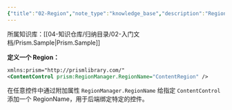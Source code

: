 ```yaml
---
{"title":"02-Region","note_type":"knowledge_base","description":"Region 的声明与使用","tags":["样例代码","Prism","WPF"],"create_time":"2024-07-24","update_time":"2025-02-19","dg-home":false,"dg-publish":true,"aliase":null,"root":"Prism.Sample","permalink":"/04-知识仓库/知识单元/02-入门文档/Prism.Sample/02-Region/","dgPassFrontmatter":true,"noteIcon":"","created":"2024-07-24","updated":"2025-02-19"}
---
```



所属知识库：[[04-知识仓库/归纳目录/02-入门文档/Prism.Sample\|Prism.Sample]]

**定义一个 Region：**

```xml
xmlns:prism="http://prismlibrary.com/"
<ContentControl prism:RegionManager.RegionName="ContentRegion" />
```

在任意控件中通过附加属性 `RegionManager.RegionName` 给指定 `ContentControl` 添加一个 RegionName，用于后端绑定特定的控件。
